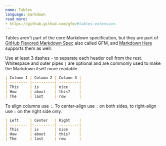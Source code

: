 ```yaml
---
name: Tables
language: markdown
read_more:
- https://github.github.com/gfm/#tables-extension-
---
```

Tables aren't part of the core Markdown specification, but they are part of [GitHub Flavored Markdown Spec](https://github.github.com/gfm/) also called GFM, and [Markdown Here](https://markdown-here.com/) supports them as well.

Use at least 3 dashes `-` to separate each header cell from the rest. Whitespace and outer pipes `|` are optional and are commonly used to make the Markdown itself more readable.

```markdown
| Column 1 | Column 2 | Column 3 |
| -------- |----------| ---------|
| This     | is       | nice     |
| How      | about    | this?    |
| The      | last     | row      |
```

To align columns use `:`. To center-align use `:` on both sides, to right-align use `:` on the right side only.

```markdown
| Left     | Center   | Right    |
| -------- |:--------:| --------:|
| This     | is       | nice     |
| How      | about    | this?    |
| The      | last     | row      |
```
